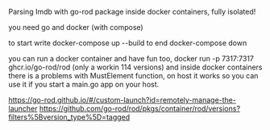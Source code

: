 Parsing Imdb with go-rod package inside docker containers, fully isolated! 

you need go and docker (with compose)

to start write docker-compose up --build 
to end docker-compose down

you can run a docker container and have fun too, docker run -p 7317:7317 ghcr.io/go-rod/rod (only a workin 114 versions) 
and inside docker containers there is a problems with MustElement function, on host it works so you can use it
if you start a main.go app on your host.

https://go-rod.github.io/#/custom-launch?id=remotely-manage-the-launcher
https://github.com/go-rod/rod/pkgs/container/rod/versions?filters%5Bversion_type%5D=tagged
